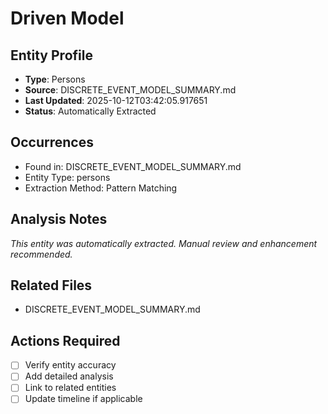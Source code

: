 # Driven Model

## Entity Profile
- **Type**: Persons
- **Source**: DISCRETE_EVENT_MODEL_SUMMARY.md
- **Last Updated**: 2025-10-12T03:42:05.917651
- **Status**: Automatically Extracted

## Occurrences
- Found in: DISCRETE_EVENT_MODEL_SUMMARY.md
- Entity Type: persons
- Extraction Method: Pattern Matching

## Analysis Notes
*This entity was automatically extracted. Manual review and enhancement recommended.*

## Related Files
- DISCRETE_EVENT_MODEL_SUMMARY.md

## Actions Required
- [ ] Verify entity accuracy
- [ ] Add detailed analysis
- [ ] Link to related entities
- [ ] Update timeline if applicable

